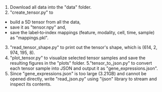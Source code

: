 1. Download all data into the "data" folder.
2. "create_tensor.py" to 
- build a 5D tensor from all the data,
- save it as "tensor.npy" and,
- save the label‐to‐index mappings (feature, modality, cell, time, sample) as "mappings.pkl".
3. "read_tensor_shape.py" to print out the tensor's shape, which is (614, 2, 974, 195, 8).
4. "plot_tensor.py" to visualize selected tensor samples and save the resulting figures in the "plots" folder.
5."tensor_to_json.py" to convert each tensor sample into JSON and output it as "gene_expressions.json".
6. Since "gene_expressions.json" is too large (3.21GB) and cannot be opened directly, write "read_json.py" using "ijson" library to stream and inspect its contents.



